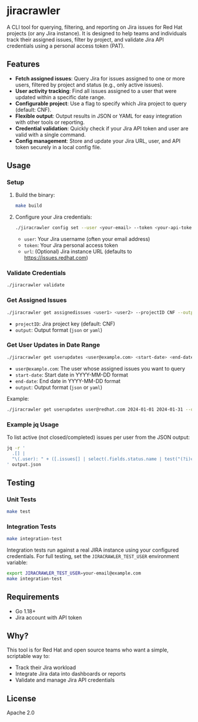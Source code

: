 # jiracrawler

A CLI tool for querying, filtering, and reporting on Jira issues for Red Hat projects (or any Jira instance). It is designed to help teams and individuals track their assigned issues, filter by project, and validate Jira API credentials using a personal access token (PAT).

## Features

- **Fetch assigned issues**: Query Jira for issues assigned to one or more users, filtered by project and status (e.g., only active issues).
- **User activity tracking**: Find all issues assigned to a user that were updated within a specific date range.
- **Configurable project**: Use a flag to specify which Jira project to query (default: CNF).
- **Flexible output**: Output results in JSON or YAML for easy integration with other tools or reporting.
- **Credential validation**: Quickly check if your Jira API token and user are valid with a single command.
- **Config management**: Store and update your Jira URL, user, and API token securely in a local config file.

## Usage

### Setup

1. Build the binary:
   ```bash
   make build
   ```

2. Configure your Jira credentials:
   ```bash
   ./jiracrawler config set --user <your-email> --token <your-api-token> --url https://issues.redhat.com
   ```
   - `user`: Your Jira username (often your email address)
   - `token`: Your Jira personal access token
   - `url`: (Optional) Jira instance URL (defaults to https://issues.redhat.com)

### Validate Credentials

```bash
./jiracrawler validate
```

### Get Assigned Issues

```bash
./jiracrawler get assignedissues <user1> <user2> --projectID CNF --output json
```
- `projectID`: Jira project key (default: CNF)
- `output`: Output format (`json` or `yaml`)

### Get User Updates in Date Range

```bash
./jiracrawler get userupdates <user@example.com> <start-date> <end-date> --output json
```
- `user@example.com`: The user whose assigned issues you want to query
- `start-date`: Start date in YYYY-MM-DD format
- `end-date`: End date in YYYY-MM-DD format
- `output`: Output format (`json` or `yaml`)

Example:
```bash
./jiracrawler get userupdates user@redhat.com 2024-01-01 2024-01-31 --output json
```

### Example jq Usage

To list active (not closed/completed) issues per user from the JSON output:
```bash
jq -r '
  .[] |
  "\(.user): " + ([.issues[] | select(.fields.status.name | test("(?i)closed|done|completed") | not) | .key] | join(", "))
' output.json
```

## Testing

### Unit Tests
```bash
make test
```

### Integration Tests
```bash
make integration-test
```

Integration tests run against a real JIRA instance using your configured credentials. For full testing, set the `JIRACRAWLER_TEST_USER` environment variable:

```bash
export JIRACRAWLER_TEST_USER=your-email@example.com
make integration-test
```

## Requirements
- Go 1.18+
- Jira account with API token

## Why?
This tool is for Red Hat and open source teams who want a simple, scriptable way to:
- Track their Jira workload
- Integrate Jira data into dashboards or reports
- Validate and manage Jira API credentials

## License
Apache 2.0
